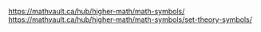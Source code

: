 
https://mathvault.ca/hub/higher-math/math-symbols/
https://mathvault.ca/hub/higher-math/math-symbols/set-theory-symbols/
